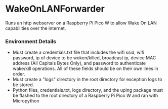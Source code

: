 # WakeOnLANForwarder
 Runs an http webserver on a Raspberry Pi Pico W to allow Wake On LAN capabilities over the internet.
 
 ### Environment Details
 * Must create a credentials.txt file that includes the wifi ssid, wifi password, ip of device to be woken/killed, broadcast ip, device MAC address (All Capitals Bytes Only), and password to authenticate wake/kill operations. All of these fields should be on their own lines in order.
 * Must create a "logs" directory in the root directory for exception logs to be stored.
 * Python files, credentials.txt, logs directory, and the uping package must be flashed to the root directory of a Raspberry Pi Pico W and ran with Micropython
